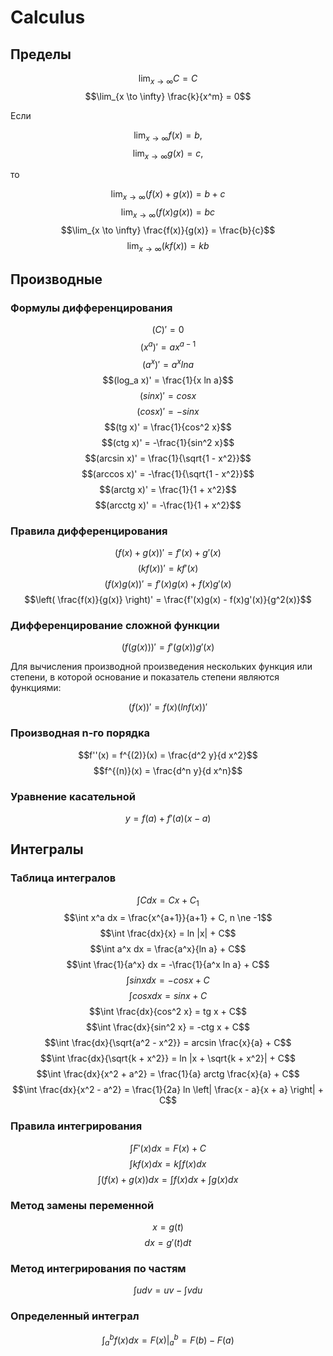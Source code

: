 # Calculus

## Пределы

$$\lim_{x \to \infty} C = C$$
$$\lim_{x \to \infty} \frac{k}{x^m} = 0$$

Если

$$\lim_{x \to \infty} f(x) = b,$$
$$\lim_{x \to \infty} g(x) = c,$$

то

$$\lim_{x \to \infty} (f(x) + g(x)) = b + c$$
$$\lim_{x \to \infty} (f(x)g(x)) = bc$$
$$\lim_{x \to \infty} \frac{f(x)}{g(x)} = \frac{b}{c}$$
$$\lim_{x \to \infty} (k f(x)) = kb$$

## Производные

### Формулы дифференцирования

$$(C)' = 0$$
$$(x^a)' = a x^{a-1}$$
$$(a^x)' = a^x ln a$$
$$(log_a x)' = \frac{1}{x ln a}$$
$$(sin x)' = cos x$$
$$(cos x)' = -sin x$$
$$(tg x)' = \frac{1}{cos^2 x}$$
$$(ctg x)' = -\frac{1}{sin^2 x}$$
$$(arcsin x)' = \frac{1}{\sqrt{1 - x^2}}$$
$$(arccos x)' = -\frac{1}{\sqrt{1 - x^2}}$$
$$(arctg x)' = \frac{1}{1 + x^2}$$
$$(arcctg x)' = -\frac{1}{1 + x^2}$$

### Правила дифференцирования

$$(f(x) + g(x))' = f'(x) + g'(x)$$
$$(k f(x))' = k f'(x)$$
$$(f(x)g(x))' = f'(x)g(x) + f(x)g'(x)$$
$$\left( \frac{f(x)}{g(x)} \right)' = \frac{f'(x)g(x) - f(x)g'(x)}{g^2(x)}$$

### Дифференцирование сложной функции

$$(f(g(x)))' = f'(g(x)) g'(x)$$

Для вычисления производной произведения нескольких функция или степени, в которой основание и показатель степени являются функциями:

$$(f(x))' = f(x)(ln f(x))'$$

### Производная n-го порядка

$$f''(x) = f^{(2)}(x) = \frac{d^2 y}{d x^2}$$
$$f^{(n)}(x) = \frac{d^n y}{d x^n}$$

### Уравнение касательной

$$y = f(a) + f'(a)(x - a)$$

## Интегралы

### Таблица интегралов

$$\int C dx = C x + C_1$$
$$\int x^a dx = \frac{x^{a+1}}{a+1} + C, n \ne -1$$
$$\int \frac{dx}{x} = ln |x| + C$$
$$\int a^x dx = \frac{a^x}{ln a} + C$$
$$\int \frac{1}{a^x} dx = -\frac{1}{a^x ln a} + C$$
$$\int sin x dx = -cos x + C$$
$$\int cos x dx = sin x + C$$
$$\int \frac{dx}{cos^2 x} = tg x + C$$
$$\int \frac{dx}{sin^2 x} = -ctg x + C$$
$$\int \frac{dx}{\sqrt{a^2 - x^2}} = arcsin \frac{x}{a} + C$$
$$\int \frac{dx}{\sqrt{k + x^2}} = ln |x + \sqrt{k + x^2}| + C$$
$$\int \frac{dx}{x^2 + a^2} = \frac{1}{a} arctg \frac{x}{a} + C$$
$$\int \frac{dx}{x^2 - a^2} = \frac{1}{2a} ln \left| \frac{x - a}{x + a} \right| + C$$

### Правила интегрирования

$$\int F'(x) dx = F(x) + C$$
$$\int k f(x) dx = k \int f(x) dx$$
$$\int (f(x) + g(x)) dx = \int f(x) dx + \int g(x) dx$$

### Метод замены переменной

$$x = g(t)$$
$$dx = g'(t) dt$$

### Метод интегрирования по частям

$$\int u dv = uv - \int v du$$

### Определенный интеграл

$$\int_a^b f(x) dx = \left. F(x) \right|_a^b = F(b) - F(a)$$
